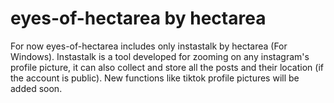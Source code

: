 # eyes-of-hectarea by hectarea
For now eyes-of-hectarea includes only instastalk by hectarea (For Windows). Instastalk is a tool developed for zooming on any instagram's profile picture, it can also collect and store all the posts and their location (if the account is public). New functions like tiktok profile pictures will be added soon.
